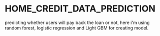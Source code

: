 # HOME_CREDIT_DATA_PREDICTION
predicting whether users will pay back the loan or not, here i'm using random forest, logistic regression and Light GBM for creating model.
